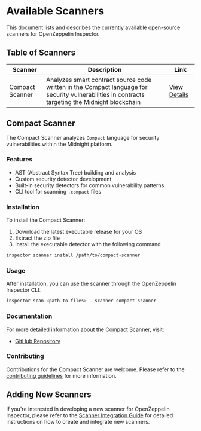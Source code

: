 # Available Scanners

This document lists and describes the currently available open-source scanners for OpenZeppelin Inspector.

## Table of Scanners

| Scanner | Description | Link |
|---------|-------------|------|
| Compact Scanner | Analyzes smart contract source code written in the Compact language for security vulnerabilities in contracts targeting the Midnight blockchain | [View Details](#compact-scanner) |


## Compact Scanner

The Compact Scanner analyzes `Compact` language for security vulnerabilities within the Midnight platform.

### Features

- AST (Abstract Syntax Tree) building and analysis
- Custom security detector development
- Built-in security detectors for common vulnerability patterns
- CLI tool for scanning `.compact` files

### Installation

To install the Compact Scanner:

1. Download the latest executable release for your OS
2. Extract the zip file
3. Install the executable detector with the following command

```bash
inspector scanner install /path/to/compact-scanner
```


### Usage

After installation, you can use the scanner through the OpenZeppelin Inspector CLI:

```bash
inspector scan <path-to-files> --scanner compact-scanner 
```

### Documentation

For more detailed information about the Compact Scanner, visit:
- [GitHub Repository](https://github.com/OpenZeppelin/compact-security-detectors-sdk)

### Contributing

Contributions for the Compact Scanner are welcome. Please refer to the [contributing guidelines](https://github.com/OpenZeppelin/compact-security-detectors-sdk/blob/main/contributing.md) for more information.

## Adding New Scanners

If you're interested in developing a new scanner for OpenZeppelin Inspector, please refer to the [Scanner Integration Guide](./scanner_integration/overview.md) for detailed instructions on how to create and integrate new scanners. 